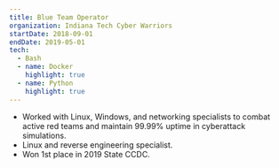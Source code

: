 ```yaml
---
title: Blue Team Operator
organization: Indiana Tech Cyber Warriors
startDate: 2018-09-01
endDate: 2019-05-01
tech:
  - Bash
  - name: Docker
    highlight: true
  - name: Python
    highlight: true
---
```


- Worked with Linux, Windows, and networking specialists to combat active red
  teams and maintain 99.99% uptime in cyberattack simulations.
- Linux and reverse engineering specialist.
- Won 1st place in 2019 State CCDC.
